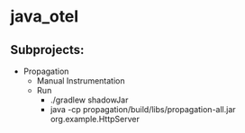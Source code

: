 # java_otel

## Subprojects:

- Propagation
  - Manual Instrumentation 
  - Run
    - ./gradlew shadowJar
    - java -cp propagation/build/libs/propagation-all.jar org.example.HttpServer
